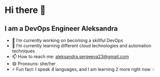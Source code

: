 # Hi there 👋
## I am a DevOps Engineer Aleksandra

- 🔭 I’m currently working on becoming a skillful DevOps
- 🌱 I’m currently learning different cloud technologies and automation techniques
- 📫 How to reach me: aleksandra.sergeeva23@gmail.com
- 😄 Pronouns: she/her
- ⚡ Fun fact: I speak 4 languages, and I am learning 2 more right now 💡
